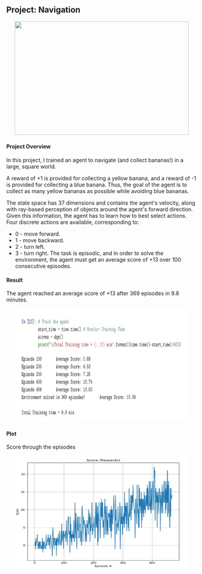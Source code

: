 ## Project: Navigation 

<p align="center">
  <img width="460" height="300" src="https://video.udacity-data.com/topher/2018/June/5b1ab4b0_banana/banana.gif">
</p>

#### Project Overview
In this project, I trained an agent to navigate (and collect bananas!) in a large, square world.

A reward of +1 is provided for collecting a yellow banana, and a reward of -1 is provided for collecting a blue banana. Thus, the goal of the agent is to collect as many yellow bananas as possible while avoiding blue bananas.

The state space has 37 dimensions and contains the agent's velocity, along with ray-based perception of objects around the agent's forward direction. Given this information, the agent has to learn how to best select actions. Four discrete actions are available, corresponding to:

- 0 - move forward.
- 1 - move backward.
- 2 - turn left.
- 3 - turn right.
The task is episodic, and in order to solve the environment, the agent must get an average score of +13 over 100 consecutive episodes.

#### Result

The agent reached an average score of +13 after 369 episodes in 9.8 minutes.

<p align="center">
  <img width="460" height="300" src="https://raw.githubusercontent.com/kennydukor/DEEP-REINFORCEMENT-LEARNING-NANODEGREE/master/Navigation%20Project/number_episodes.jpg">
</p>

#### Plot

Score through the episodes
<p align="center">
  <img width="460" height="300" src="https://raw.githubusercontent.com/kennydukor/DEEP-REINFORCEMENT-LEARNING-NANODEGREE/master/Navigation%20Project/plot.jpg">
</p>
